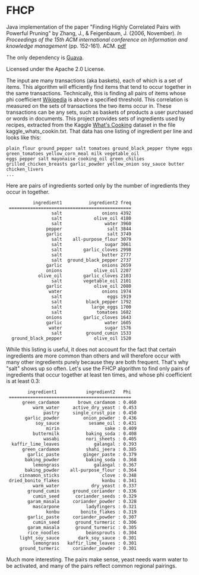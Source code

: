 # FHCP
Java implementation of the paper "Finding Highly Correlated Pairs with Powerful Pruning" by
Zhang, J., & Feigenbaum, J. (2006, November). *In Proceedings of the 15th ACM international conference on Information and knowledge management* (pp. 152-161). ACM. [pdf](http://www.cs.yale.edu/homes/jf/ZF.pdf)

The only dependency is [Guava](https://github.com/google/guava).

Licensed under the Apache 2.0 License.


The input are many transactions (aka baskets), each of which is a set of items.  This algorithm will efficiently find items that tend to occur together in the same transactions.  Technically, this is finding all pairs of items whose phi coefficient [Wikipedia](https://en.wikipedia.org/wiki/Phi_coefficient) is above a specified threshold.  This correlation is measured on the sets of transactions the two items occur in.  These transactions can be any sets, such as baskets of products a user purchased or words in documents.  This project provides sets of ingredients used by recipes, extracted from the Kaggle [What's Cooking](https://www.kaggle.com/c/whats-cooking) dataset in the file kaggle_whats_cookin.txt.  That data has one listing of ingredient per line and looks like this:

```romaine_lettuce black_olives grape_tomatoes garlic pepper purple_onion seasoning garbanzo_beans feta_cheese_crumbles
plain_flour ground_pepper salt tomatoes ground_black_pepper thyme eggs green_tomatoes yellow_corn_meal milk vegetable_oil
eggs pepper salt mayonaise cooking_oil green_chilies grilled_chicken_breasts garlic_powder yellow_onion soy_sauce butter chicken_livers
...
```

Here are pairs of ingredients sorted only by the number of ingredients they occur in together.  
```
          ingredient1          ingredient2 freq
 ==============================================
                 salt               onions 4392
                 salt            olive_oil 4180
                 salt                water 3960
               pepper                 salt 3844
               garlic                 salt 3749
                 salt    all-purpose_flour 3079
                 salt                sugar 3061
                 salt        garlic_cloves 2998
                 salt               butter 2777
                 salt  ground_black_pepper 2737
               garlic               onions 2659
               onions            olive_oil 2207
            olive_oil        garlic_cloves 2103
                 salt        vegetable_oil 2101
               garlic            olive_oil 2080
                water               onions 1974
                 salt                 eggs 1919
                 salt         black_pepper 1792
                 salt           large_eggs 1700
                 salt             tomatoes 1682
               onions        garlic_cloves 1643
               garlic                water 1605
                water                sugar 1576
                 salt         ground_cumin 1533
  ground_black_pepper            olive_oil 1520
  ```

While this listing is useful, it does not account for the fact that certain ingredients are more common than others and will therefore occur with many other ingredients purely because they are both frequent. That's why "salt" shows up so often.  Let's use the FHCP algorithm to find only pairs of ingredients that occur together at least ten times, and whose phi coefficient is at least 0.3:

```
        ingredient1           ingredient2   Phi
 ==============================================
      green_cardamom       brown_cardamom : 0.460
          warm_water     active_dry_yeast : 0.453
              pastry     single_crust_pie : 0.450
       garlic_powder         onion_powder : 0.436
           soy_sauce           sesame_oil : 0.431
               mirin                 sake : 0.409
          buttermilk          baking_soda : 0.408
              wasabi          nori_sheets : 0.405
  kaffir_lime_leaves             galangal : 0.393
      green_cardamom          shahi_jeera : 0.385
        garlic_paste         ginger_paste : 0.379
       baking_powder          baking_soda : 0.368
          lemongrass             galangal : 0.367
       baking_powder    all-purpose_flour : 0.364
     cinnamon_sticks                clove : 0.348
 dried_bonito_flakes                konbu : 0.341
          warm_water            dry_yeast : 0.337
        ground_cumin     ground_coriander : 0.336
          cumin_seed      coriander_seeds : 0.329
        garam_masala     coriander_powder : 0.328
          mascarpone          ladyfingers : 0.321
               konbu        bonito_flakes : 0.319
        garlic_paste     coriander_powder : 0.307
          cumin_seed      ground_turmeric : 0.306
        garam_masala      ground_turmeric : 0.305
        rice_noodles          beansprouts : 0.304
     light_soy_sauce       dark_soy_sauce : 0.301
          lemongrass   kaffir_lime_leaves : 0.301
     ground_turmeric     coriander_powder : 0.301
```

Much more interesting.  The pairs make sense, yeast needs warm water to be activated, and many of the pairs reflect common regional pairings.
